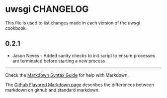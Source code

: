 uwsgi CHANGELOG
=========================

This file is used to list changes made in each version of the uwsgi cookbook.

0.2.1
-----
- Jason Neves - Added sanity checks to init script to ensure processes are terminated before starting a new process

- - -
Check the [Markdown Syntax Guide](http://daringfireball.net/projects/markdown/syntax) for help with Markdown.

The [Github Flavored Markdown page](http://github.github.com/github-flavored-markdown/) describes the differences between markdown on github and standard markdown.
